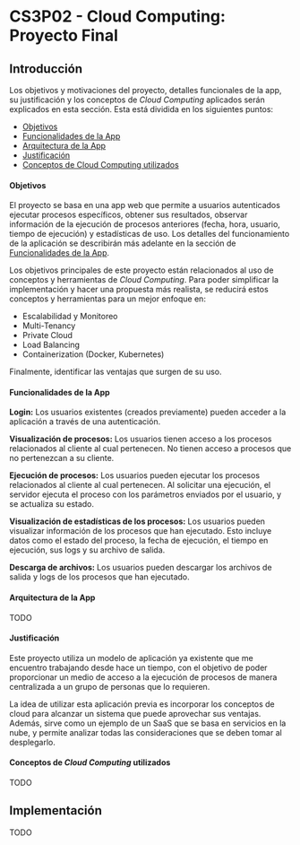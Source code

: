 # CS3P02 - Cloud Computing: Proyecto Final

## Introducción

Los objetivos y motivaciones del proyecto, detalles funcionales de la app, su justificación y los conceptos de *Cloud Computing* aplicados serán explicados en esta sección. Esta está dividida en los siguientes puntos:

- [Objetivos](#objetivos)
- [Funcionalidades de la App](#funcionalidades-de-la-app)
- [Arquitectura de la App](#arquitectura-de-la-app)
- [Justificación](#justificacion)
- [Conceptos de Cloud Computing utilizados](#conceptos-de-cloud-computing-utilizados)

#### Objetivos

El proyecto se basa en una app web que permite a usuarios autenticados ejecutar procesos específicos, obtener sus resultados, observar información de la ejecución de procesos anteriores (fecha, hora, usuario, tiempo de ejecución) y estadísticas de uso. Los detalles del funcionamiento de la aplicación se describirán más adelante en la sección de [Funcionalidades de la App](#funcionalidades-de-la-app).

Los objetivos principales de este proyecto están relacionados al uso de conceptos y herramientas de *Cloud Computing*. Para poder simplificar la implementación y hacer una propuesta más realista, se reducirá estos conceptos y herramientas para un mejor enfoque en:

- Escalabilidad y Monitoreo
- Multi-Tenancy
- Private Cloud
- Load Balancing
- Containerization (Docker, Kubernetes)

Finalmente, identificar las ventajas que surgen de su uso.

#### Funcionalidades de la App

**Login:** Los usuarios existentes (creados previamente) pueden acceder a la aplicación a través de una autenticación.

**Visualización de procesos:** Los usuarios tienen acceso a los procesos relacionados al cliente al cual pertenecen. No tienen acceso a procesos que no pertenezcan a su cliente.

**Ejecución de procesos:** Los usuarios pueden ejecutar los procesos relacionados al cliente al cual pertenecen. Al solicitar una ejecución, el servidor ejecuta el proceso con los parámetros enviados por el usuario, y se actualiza su estado.

**Visualización de estadísticas de los procesos:** Los usuarios pueden visualizar información de los procesos que han ejecutado. Esto incluye datos como el estado del proceso, la fecha de ejecución, el tiempo en ejecución, sus logs y su archivo de salida.

**Descarga de archivos:** Los usuarios pueden descargar los archivos de salida y logs de los procesos que han ejecutado.

#### Arquitectura de la App

TODO

#### Justificación

Este proyecto utiliza un modelo de aplicación ya existente que me encuentro trabajando desde hace un tiempo, con el objetivo de poder proporcionar un medio de acceso a la ejecución de procesos de manera centralizada a un grupo de personas que lo requieren.

La idea de utilizar esta aplicación previa es incorporar los conceptos de cloud para alcanzar un sistema que puede aprovechar sus ventajas. Además, sirve como un ejemplo de un SaaS que se basa en servicios en la nube, y permite analizar todas las consideraciones que se deben tomar al desplegarlo.

#### Conceptos de *Cloud Computing* utilizados

TODO

## Implementación

TODO
